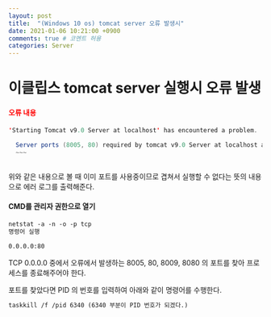 ```yaml
---
layout: post
title:  "(Windows 10 os) tomcat server 오류 발생시"
date: 2021-01-06 10:21:00 +0900
comments: true # 코멘트 허용
categories: Server
---
```




# 이클립스 tomcat server 실행시 오류 발생



#### <span style="color: red">**오류 내용**</span>

```java
'Starting Tomcat v9.0 Server at localhost' has encountered a problem.
  
  Server ports (8005, 80) required by tomcat v9.0 Server at localhost are already in use....
  ~~~
  
```

위와 같은 내용으로 볼 때 이미 포트를 사용중이므로 겹쳐서 실행할 수 없다는 뜻의 내용으로 에러 로그를 출력해준다.



#### CMD를 관리자 권한으로 열기

```markdown
netstat -a -n -o -p tcp
명령어 실행

0.0.0.0:80 
```

TCP 0.0.0.0 중에서 오류에서 발생하는 8005, 80, 8009, 8080 의 포트를 찾아 프로세스를 종료해주어야 한다.

포트를 찾았다면 PID 의 번호를 입력하여 아래와 같이 명령어를 수행한다.



```tex
taskkill /f /pid 6340 (6340 부분이 PID 번호가 되겠다.)
```



